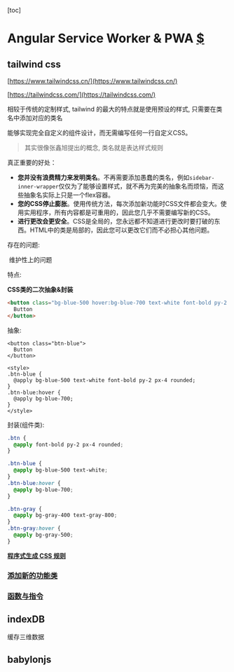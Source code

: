 [toc]

# Angular Service Worker & PWA [$](https://angular.cn/guide/service-worker-intro)



## tailwind css

[https://www.tailwindcss.cn/](https://www.tailwindcss.cn/)

[https://tailwindcss.com/](https://tailwindcss.com/)

相较于传统的定制样式, tailwind 的最大的特点就是使用预设的样式, 只需要在类名中添加对应的类名

能够实现完全自定义的组件设计，而无需编写任何一行自定义CSS。

> 其实很像张鑫旭提出的概念, 类名就是表达样式规则

真正重要的好处：

- **您并没有浪费精力来发明类名**。不再需要添加愚蠢的类名，例如`sidebar-inner-wrapper`仅仅为了能够设置样式，就不再为完美的抽象名而烦恼，而这些抽象名实际上只是一个flex容器。
- **您的CSS停止膨胀**。使用传统方法，每次添加新功能时CSS文件都会变大。使用实用程序，所有内容都是可重用的，因此您几乎不需要编写新的CSS。
- **进行更改会更安全**。CSS是全局的，您永远都不知道进行更改时要打破的东西。HTML中的类是局部的，因此您可以更改它们而不必担心其他问题。

存在的问题:

​	维护性上的问题



特点: 

**CSS类的二次抽象&封装**

```html
<button class="bg-blue-500 hover:bg-blue-700 text-white font-bold py-2 px-4 rounded">
  Button
</button>
```

抽象:

```vue
<button class="btn-blue">
  Button
</button>

<style>
.btn-blue {
  @apply bg-blue-500 text-white font-bold py-2 px-4 rounded;
}
.btn-blue:hover {
  @apply bg-blue-700;
}
</style>
```

封装(组件类):

```css
.btn {
  @apply font-bold py-2 px-4 rounded;
}

.btn-blue {
  @apply bg-blue-500 text-white;
}
.btn-blue:hover {
  @apply bg-blue-700;
}

.btn-gray {
  @apply bg-gray-400 text-gray-800;
}
.btn-gray:hover {
  @apply bg-gray-500;
}
```

[**程序式生成 CSS 规则**](https://www.tailwindcss.cn/docs/adding-new-utilities)



### [添加新的功能类](https://www.tailwindcss.cn/docs/adding-new-utilities)

### [函数与指令](https://www.tailwindcss.cn/docs/functions-and-directives)

## indexDB 

缓存三维数据



## babylonjs

